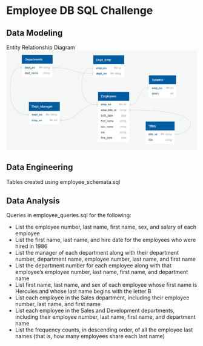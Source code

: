 # Employee DB SQL Challenge

## Data Modeling
Entity Relationship Diagram 
![Employee DB ERD](employee_sql/employee_db_erd.png)

## Data Engineering
Tables created using employee_schemata.sql

## Data Analysis
Queries in employee_queries.sql for the following:
- List the employee number, last name, first name, sex, and salary of each employee 
- List the first name, last name, and hire date for the employees who were hired in 1986 
- List the manager of each department along with their department number, department name, employee number, last name, and first name 
- List the department number for each employee along with that employee’s employee number, last name, first name, and department name 
- List first name, last name, and sex of each employee whose first name is Hercules and whose last name begins with the letter B 
- List each employee in the Sales department, including their employee number, last name, and first name 
- List each employee in the Sales and Development departments, including their employee number, last name, first name, and department name 
- List the frequency counts, in descending order, of all the employee last names (that is, how many employees share each last name) 